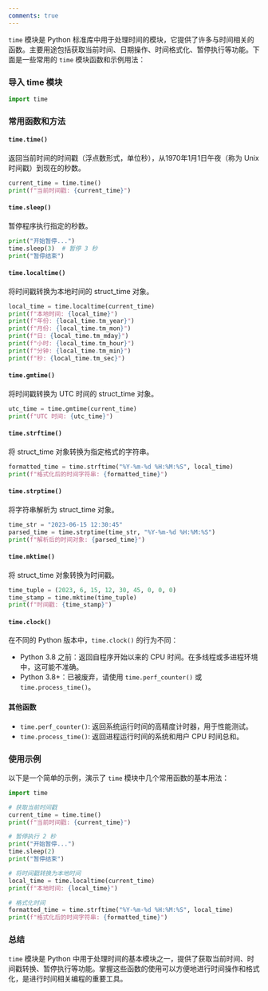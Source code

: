 ```yaml
---
comments: true
---
```


`time` 模块是 Python 标准库中用于处理时间的模块，它提供了许多与时间相关的函数。主要用途包括获取当前时间、日期操作、时间格式化、暂停执行等功能。下面是一些常用的 `time` 模块函数和示例用法：

### 导入 time 模块

```python
import time
```

### 常用函数和方法

#### `time.time()`

返回当前时间的时间戳（浮点数形式，单位秒），从1970年1月1日午夜（称为 Unix 时间戳）到现在的秒数。

```python
current_time = time.time()
print(f"当前时间戳: {current_time}")
```

#### `time.sleep()`

暂停程序执行指定的秒数。

```python
print("开始暂停...")
time.sleep(3)  # 暂停 3 秒
print("暂停结束")
```

#### `time.localtime()`

将时间戳转换为本地时间的 struct_time 对象。

```python
local_time = time.localtime(current_time)
print(f"本地时间: {local_time}")
print(f"年份: {local_time.tm_year}")
print(f"月份: {local_time.tm_mon}")
print(f"日: {local_time.tm_mday}")
print(f"小时: {local_time.tm_hour}")
print(f"分钟: {local_time.tm_min}")
print(f"秒: {local_time.tm_sec}")
```

#### `time.gmtime()`

将时间戳转换为 UTC 时间的 struct_time 对象。

```python
utc_time = time.gmtime(current_time)
print(f"UTC 时间: {utc_time}")
```

#### `time.strftime()`

将 struct_time 对象转换为指定格式的字符串。

```python
formatted_time = time.strftime("%Y-%m-%d %H:%M:%S", local_time)
print(f"格式化后的时间字符串: {formatted_time}")
```

#### `time.strptime()`

将字符串解析为 struct_time 对象。

```python
time_str = "2023-06-15 12:30:45"
parsed_time = time.strptime(time_str, "%Y-%m-%d %H:%M:%S")
print(f"解析后的时间对象: {parsed_time}")
```

#### `time.mktime()`

将 struct_time 对象转换为时间戳。

```python
time_tuple = (2023, 6, 15, 12, 30, 45, 0, 0, 0)
time_stamp = time.mktime(time_tuple)
print(f"时间戳: {time_stamp}")
```

#### `time.clock()`

在不同的 Python 版本中，`time.clock()` 的行为不同：
- Python 3.8 之前：返回自程序开始以来的 CPU 时间。在多线程或多进程环境中，这可能不准确。
- Python 3.8+：已被废弃，请使用 `time.perf_counter()` 或 `time.process_time()`。

#### 其他函数

- `time.perf_counter()`: 返回系统运行时间的高精度计时器，用于性能测试。
- `time.process_time()`: 返回进程运行时间的系统和用户 CPU 时间总和。

### 使用示例

以下是一个简单的示例，演示了 `time` 模块中几个常用函数的基本用法：

```python
import time

# 获取当前时间戳
current_time = time.time()
print(f"当前时间戳: {current_time}")

# 暂停执行 2 秒
print("开始暂停...")
time.sleep(2)
print("暂停结束")

# 将时间戳转换为本地时间
local_time = time.localtime(current_time)
print(f"本地时间: {local_time}")

# 格式化时间
formatted_time = time.strftime("%Y-%m-%d %H:%M:%S", local_time)
print(f"格式化后的时间字符串: {formatted_time}")
```

### 总结

`time` 模块是 Python 中用于处理时间的基本模块之一，提供了获取当前时间、时间戳转换、暂停执行等功能。掌握这些函数的使用可以方便地进行时间操作和格式化，是进行时间相关编程的重要工具。